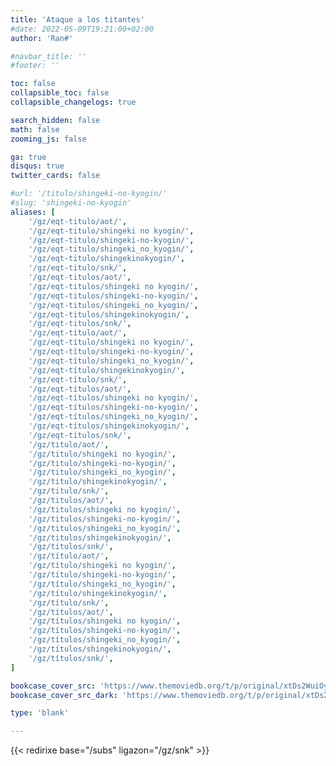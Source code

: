 ```yaml
---
title: 'Ataque a los titantes'
#date: 2022-05-09T19:21:00+02:00
author: 'Ran#'

#navbar_title: ''
#footer: ''

toc: false
collapsible_toc: false
collapsible_changelogs: true

search_hidden: false
math: false
zooming_js: false

ga: true
disqus: true
twitter_cards: false

#url: '/titulo/shingeki-no-kyogin/'
#slug: 'shingeki-no-kyogin'
aliases: [
    '/gz/eqt-titulo/aot/',
    '/gz/eqt-titulo/shingeki no kyogin/',
    '/gz/eqt-titulo/shingeki-no-kyogin/',
    '/gz/eqt-titulo/shingeki_no_kyogin/',
    '/gz/eqt-titulo/shingekinokyogin/',
    '/gz/eqt-titulo/snk/',
    '/gz/eqt-titulos/aot/',
    '/gz/eqt-titulos/shingeki no kyogin/',
    '/gz/eqt-titulos/shingeki-no-kyogin/',
    '/gz/eqt-titulos/shingeki_no_kyogin/',
    '/gz/eqt-titulos/shingekinokyogin/',
    '/gz/eqt-titulos/snk/',
    '/gz/eqt-título/aot/',
    '/gz/eqt-título/shingeki no kyogin/',
    '/gz/eqt-título/shingeki-no-kyogin/',
    '/gz/eqt-título/shingeki_no_kyogin/',
    '/gz/eqt-título/shingekinokyogin/',
    '/gz/eqt-título/snk/',
    '/gz/eqt-títulos/aot/',
    '/gz/eqt-títulos/shingeki no kyogin/',
    '/gz/eqt-títulos/shingeki-no-kyogin/',
    '/gz/eqt-títulos/shingeki_no_kyogin/',
    '/gz/eqt-títulos/shingekinokyogin/',
    '/gz/eqt-títulos/snk/',
    '/gz/titulo/aot/',
    '/gz/titulo/shingeki no kyogin/',
    '/gz/titulo/shingeki-no-kyogin/',
    '/gz/titulo/shingeki_no_kyogin/',
    '/gz/titulo/shingekinokyogin/',
    '/gz/titulo/snk/',
    '/gz/titulos/aot/',
    '/gz/titulos/shingeki no kyogin/',
    '/gz/titulos/shingeki-no-kyogin/',
    '/gz/titulos/shingeki_no_kyogin/',
    '/gz/titulos/shingekinokyogin/',
    '/gz/titulos/snk/',
    '/gz/título/aot/',
    '/gz/título/shingeki no kyogin/',
    '/gz/título/shingeki-no-kyogin/',
    '/gz/título/shingeki_no_kyogin/',
    '/gz/título/shingekinokyogin/',
    '/gz/título/snk/',
    '/gz/títulos/aot/',
    '/gz/títulos/shingeki no kyogin/',
    '/gz/títulos/shingeki-no-kyogin/',
    '/gz/títulos/shingeki_no_kyogin/',
    '/gz/títulos/shingekinokyogin/',
    '/gz/títulos/snk/',
]

bookcase_cover_src: 'https://www.themoviedb.org/t/p/original/xtDs2WuiOyKYEn2bGax9TxX4GDo.jpg'
bookcase_cover_src_dark: 'https://www.themoviedb.org/t/p/original/xtDs2WuiOyKYEn2bGax9TxX4GDo.jpg'

type: 'blank'

---
```


{{< redirixe base="/subs" ligazon="/gz/snk" >}}
